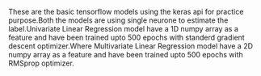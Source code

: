 These are the basic tensorflow models using the keras api for practice purpose.Both the models are using single neurone to estimate the label.Univariate Linear Regression model have a 1D numpy array as a feature and have been trained upto 500 epochs with standerd gradient descent optimizer.Where Multivariate Linear Regression model have a 2D numpy array as a feature and have been trained upto 500 epochs with RMSprop optimizer.
